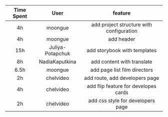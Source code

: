 | Time Spent  | User             | feature                                  |
|:-----------:|:----------------:|:----------------------------------------:|
| 4h          | moongue          | add project structure with configuration |  
| 4h          | moongue          | add header                               |
| 15h         | Juliya-Potapchuk | add storybook with templates             |
| 8h          | NadiaKaputkina   | add content with translate               |
| 6.5h        | moongue          | add page list film directors             |
| 2h          | chelvideo        | add route, add developers page           |
| 4h          | chelvideo        | add flip feature for developes cards     |
| 2h          | chelvideo        | add css style for developers page        |

